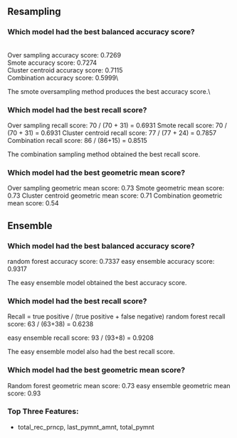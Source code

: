 ## Resampling
### Which model had the best balanced accuracy score?
\
Over sampling accuracy score: 0.7269\
Smote accuracy score: 0.7274\
Cluster centroid accuracy score: 0.7115\
Combination accuracy score: 0.5999\

The smote oversampling method produces the best accuracy score.\

### Which model had the best recall score?

Over sampling recall score: 70 / (70 + 31) = 0.6931
Smote recall score: 70 / (70 + 31) = 0.6931
Cluster centroid recall score: 77 / (77 + 24) = 0.7857
Combination recall score: 86 / (86+15) = 0.8515

The combination sampling method obtained the best recall score.

### Which model had the best geometric mean score?

Over sampling geometric mean score: 0.73
Smote geometric mean score: 0.73
Cluster centroid geometric mean score: 0.71
Combination geometric mean score: 0.54


## Ensemble 
### Which model had the best balanced accuracy score?

random forest accuracy score: 0.7337
easy ensemble accuracy score: 0.9317

The easy ensemble model obtained the best accuracy score.

### Which model had the best recall score?

Recall = true positive / (true positive + false negative)
random forest recall score: 63 / (63+38) = 
0.6238

easy ensemble recall score: 93 / (93+8) = 0.9208

The easy ensemble model also had the best recall score.

### Which model had the best geometric mean score?

Random forest geometric mean score: 0.73
easy ensemble geometric mean score: 0.93

### Top Three Features:
- total_rec_prncp, last_pymnt_amnt, total_pymnt
